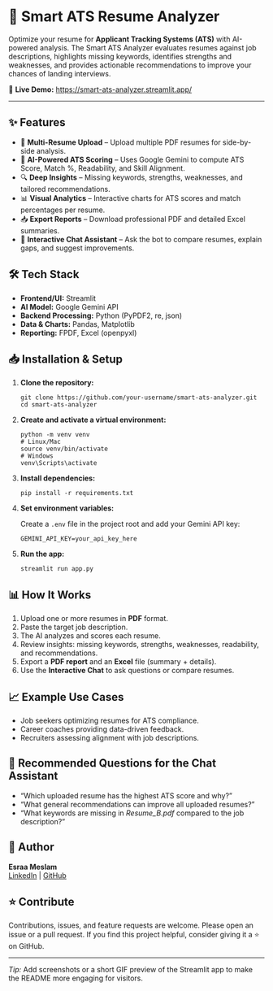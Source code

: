 <h1>📄 Smart ATS Resume Analyzer</h1>

<p>
  Optimize your resume for <strong>Applicant Tracking Systems (ATS)</strong> with AI-powered analysis.
  The Smart ATS Analyzer evaluates resumes against job descriptions, highlights missing keywords,
  identifies strengths and weaknesses, and provides actionable recommendations to improve your chances of landing interviews.
</p>

<p>
  🚀 <strong>Live Demo:</strong>
  <a href="https://smart-ats-analyzer.streamlit.app/" target="_blank" rel="noopener noreferrer">
    https://smart-ats-analyzer.streamlit.app/
  </a>
</p>

<hr/>

<h2>✨ Features</h2>
<ul>
  <li>📑 <strong>Multi-Resume Upload</strong> – Upload multiple PDF resumes for side-by-side analysis.</li>
  <li>🤖 <strong>AI-Powered ATS Scoring</strong> – Uses Google Gemini to compute ATS Score, Match %, Readability, and Skill Alignment.</li>
  <li>🔍 <strong>Deep Insights</strong> – Missing keywords, strengths, weaknesses, and tailored recommendations.</li>
  <li>📊 <strong>Visual Analytics</strong> – Interactive charts for ATS scores and match percentages per resume.</li>
  <li>📥 <strong>Export Reports</strong> – Download professional PDF and detailed Excel summaries.</li>
  <li>💬 <strong>Interactive Chat Assistant</strong> – Ask the bot to compare resumes, explain gaps, and suggest improvements.</li>
</ul>

<h2>🛠️ Tech Stack</h2>
<ul>
  <li><strong>Frontend/UI:</strong> Streamlit</li>
  <li><strong>AI Model:</strong> Google Gemini API</li>
  <li><strong>Backend Processing:</strong> Python (PyPDF2, re, json)</li>
  <li><strong>Data & Charts:</strong> Pandas, Matplotlib</li>
  <li><strong>Reporting:</strong> FPDF, Excel (openpyxl)</li>
</ul>

<h2>📥 Installation & Setup</h2>
<ol>
  <li>
    <p><strong>Clone the repository:</strong></p>
    <pre><code>git clone https://github.com/your-username/smart-ats-analyzer.git
cd smart-ats-analyzer
</code></pre>
  </li>
  <li>
    <p><strong>Create and activate a virtual environment:</strong></p>
    <pre><code>python -m venv venv
# Linux/Mac
source venv/bin/activate
# Windows
venv\Scripts\activate
</code></pre>
  </li>
  <li>
    <p><strong>Install dependencies:</strong></p>
    <pre><code>pip install -r requirements.txt
</code></pre>
  </li>
  <li>
    <p><strong>Set environment variables:</strong></p>
    <p>Create a <code>.env</code> file in the project root and add your Gemini API key:</p>
    <pre><code>GEMINI_API_KEY=your_api_key_here
</code></pre>
  </li>
  <li>
    <p><strong>Run the app:</strong></p>
    <pre><code>streamlit run app.py
</code></pre>
  </li>
</ol>

<h2>📊 How It Works</h2>
<ol>
  <li>Upload one or more resumes in <strong>PDF</strong> format.</li>
  <li>Paste the target job description.</li>
  <li>The AI analyzes and scores each resume.</li>
  <li>Review insights: missing keywords, strengths, weaknesses, readability, and recommendations.</li>
  <li>Export a <strong>PDF report</strong> and an <strong>Excel</strong> file (summary + details).</li>
  <li>Use the <strong>Interactive Chat</strong> to ask questions or compare resumes.</li>
</ol>

<h2>📈 Example Use Cases</h2>
<ul>
  <li>Job seekers optimizing resumes for ATS compliance.</li>
  <li>Career coaches providing data-driven feedback.</li>
  <li>Recruiters assessing alignment with job descriptions.</li>
</ul>

<h2>🧭 Recommended Questions for the Chat Assistant</h2>
<ul>
  <li>“Which uploaded resume has the highest ATS score and why?”</li>
  <li>“What general recommendations can improve all uploaded resumes?”</li>
  <li>“What keywords are missing in <em>Resume_B.pdf</em> compared to the job description?”</li>
</ul>

<h2>👤 Author</h2>
<p>
  <strong>Esraa Meslam</strong><br/>
  <a href="https://www.linkedin.com/in/esraa-meslam-873a20241" target="_blank" rel="noopener noreferrer">LinkedIn</a> |
  <a href="https://github.com/EsraaMeslam" target="_blank" rel="noopener noreferrer">GitHub</a>
</p>

<h2>⭐ Contribute</h2>
<p>
  Contributions, issues, and feature requests are welcome. Please open an issue or a pull request.
  If you find this project helpful, consider giving it a ⭐ on GitHub.
</p>

<hr/>

<p>
  <em>Tip:</em> Add screenshots or a short GIF preview of the Streamlit app to make the README more engaging for visitors.
</p>

